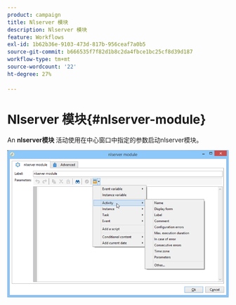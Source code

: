 ```yaml
---
product: campaign
title: Nlserver 模块
description: Nlserver 模块
feature: Workflows
exl-id: 1b62b36e-9103-473d-817b-956ceaf7a0b5
source-git-commit: b666535f7f82d1b8c2da4fbce1bc25cf8d39d187
workflow-type: tm+mt
source-wordcount: '22'
ht-degree: 27%

---
```


# Nlserver 模块{#nlserver-module}



An **nlserver模块** 活动使用在中心窗口中指定的参数启动nlserver模块。

![](assets/nlserver_module_edit.png)
